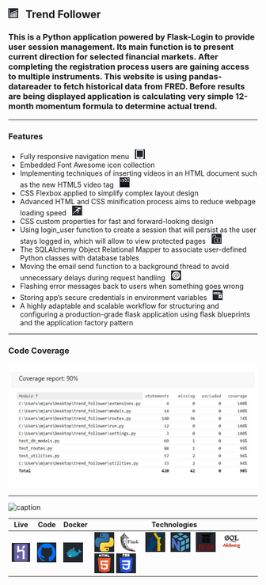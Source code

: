 ## <img src="https://github.com/mjaroszewski1979/mjaroszewski1979/blob/main/trend.png">  &nbsp; Trend Follower
### This is a Python application powered by Flask-Login to provide user session management. Its main function is to present current direction for selected financial markets. After completing the registration process users are gaining access to multiple instruments. This website is using pandas-datareader to fetch historical data from FRED. Before results are being displayed application is calculating very simple 12-month momentum formula to determine actual trend.
--------------------------------------------------

### Features
* Fully responsive navigation menu &nbsp; <img src="https://github.com/mjaroszewski1979/mjaroszewski1979/blob/main/tablet.png">
* Embedded Font Awesome icon collection 
* Implementing techniques of inserting videos in an HTML document such as the new HTML5 video tag &nbsp; <img src="https://github.com/mjaroszewski1979/mjaroszewski1979/blob/main/video.png">
* CSS Flexbox applied to simplify complex layout design
* Advanced HTML and CSS minification process aims to reduce webpage loading speed &nbsp; <img src="https://github.com/mjaroszewski1979/mjaroszewski1979/blob/main/speed.png">
* CSS custom properties for fast and forward-looking design 
* Using login_user function to create a session that will persist as the user stays logged in, which will allow to view protected pages &nbsp; <img src="https://github.com/mjaroszewski1979/mjaroszewski1979/blob/main/login.png">
* The SQLAlchemy Object Relational Mapper to associate user-defined Python classes with database tables
* Moving the email send function to a background thread to avoid unnecessary delays during request handling &nbsp; <img src="https://github.com/mjaroszewski1979/mjaroszewski1979/blob/main/email.png">
* Flashing error messages back to users when something goes wrong
* Storing app’s secure credentials in environment variables &nbsp; <img src="https://github.com/mjaroszewski1979/mjaroszewski1979/blob/main/security.png">
* A highly adaptable and scalable workflow for structuring and configuring a production-grade flask application using flask blueprints and the application factory pattern


--------------------------------------------------

### Code Coverage

<img src="https://github.com/mjaroszewski1979/trend_follower_v1/blob/main/coverage_img.png">


-------------------------------------------------

 ![caption](https://github.com/mjaroszewski1979/follow_the_trend/blob/main/trend_follower.gif)

  
 Live | Code | Docker | Technologies
  ---- | ---- | ------ | ------------
  [<img src="https://github.com/mjaroszewski1979/mjaroszewski1979/blob/main/heroku1.png">](https://trend-follower.herokuapp.com/) | [<img src="https://github.com/mjaroszewski1979/mjaroszewski1979/blob/main/github1.png">](https://github.com/mjaroszewski1979/trend_follower_v1) | [<img src="https://github.com/mjaroszewski1979/mjaroszewski1979/blob/main/docker.png">](https://hub.docker.com/r/maciej1245/trend_follower) | <img src="https://github.com/mjaroszewski1979/mjaroszewski1979/blob/main/python1.png"> &nbsp; <img src="https://github.com/mjaroszewski1979/mjaroszewski1979/blob/main/flask.png"> &nbsp; <img src="https://github.com/mjaroszewski1979/mjaroszewski1979/blob/main/panda.png"> &nbsp; <img src="https://github.com/mjaroszewski1979/mjaroszewski1979/blob/main/numpy.png">  &nbsp; <img src="https://github.com/mjaroszewski1979/mjaroszewski1979/blob/main/jinja.png"> &nbsp; <img src="https://github.com/mjaroszewski1979/mjaroszewski1979/blob/main/sqlalchemy.png">  &nbsp; <img src="https://github.com/mjaroszewski1979/mjaroszewski1979/blob/main/html1.png">  <img src="https://github.com/mjaroszewski1979/mjaroszewski1979/blob/main/css1.png">
